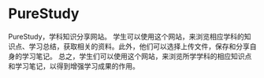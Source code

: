 # PureStudy
PureStudy，学科知识分享网站。  学生可以使用这个网站，来浏览相应学科的知识点、学习总结，获取相关的资料。此外，他们可以选择上传文件，保存和分享自身的学习笔记。  总之，学生们可以使用这个网站，来浏览所学学科的相应知识点和学习笔记，以得到增强学习成果的作用。
